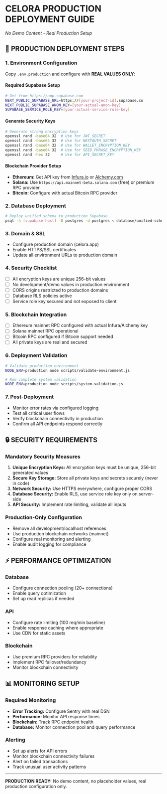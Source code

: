 # CELORA PRODUCTION DEPLOYMENT GUIDE
*No Demo Content - Real Production Setup*

## 🚀 PRODUCTION DEPLOYMENT STEPS

### 1. Environment Configuration
Copy `.env.production` and configure with **REAL VALUES ONLY**:

#### Required Supabase Setup
```bash
# Get from https://app.supabase.com
NEXT_PUBLIC_SUPABASE_URL=https://[your-project-id].supabase.co
NEXT_PUBLIC_SUPABASE_ANON_KEY=[your-actual-anon-key]
SUPABASE_SERVICE_ROLE_KEY=[your-actual-service-role-key]
```

#### Generate Security Keys
```bash
# Generate strong encryption keys
openssl rand -base64 32  # Use for JWT_SECRET
openssl rand -base64 32  # Use for NEXTAUTH_SECRET  
openssl rand -base64 32  # Use for WALLET_ENCRYPTION_KEY
openssl rand -base64 32  # Use for SEED_PHRASE_ENCRYPTION_KEY
openssl rand -hex 32     # Use for API_SECRET_KEY
```

#### Blockchain Provider Setup
- **Ethereum:** Get API key from [Infura.io](https://infura.io) or [Alchemy.com](https://alchemy.com)
- **Solana:** Use `https://api.mainnet-beta.solana.com` (free) or premium RPC provider
- **Bitcoin:** Configure with actual Bitcoin RPC provider

### 2. Database Deployment
```bash
# Deploy unified schema to production Supabase
psql -h [supabase-host] -U postgres -d postgres < database/unified-schema-v2.sql
```

### 3. Domain & SSL
- Configure production domain (celora.app)
- Enable HTTPS/SSL certificates
- Update all environment URLs to production domain

### 4. Security Checklist
- [ ] All encryption keys are unique 256-bit values
- [ ] No development/demo values in production environment
- [ ] CORS origins restricted to production domains
- [ ] Database RLS policies active
- [ ] Service role key secured and not exposed to client

### 5. Blockchain Integration
- [ ] Ethereum mainnet RPC configured with actual Infura/Alchemy key
- [ ] Solana mainnet RPC operational
- [ ] Bitcoin RPC configured if Bitcoin support needed
- [ ] All private keys are real and secured

### 6. Deployment Validation
```bash
# Validate production environment
NODE_ENV=production node scripts/validate-environment.js

# Run complete system validation
NODE_ENV=production node scripts/system-validation.js
```

### 7. Post-Deployment
- Monitor error rates via configured logging
- Test all critical user flows
- Verify blockchain connectivity in production
- Confirm all API endpoints respond correctly

## 🔒 SECURITY REQUIREMENTS

### Mandatory Security Measures
1. **Unique Encryption Keys:** All encryption keys must be unique, 256-bit generated values
2. **Secure Key Storage:** Store all private keys and secrets securely (never in code)
3. **Network Security:** Use HTTPS everywhere, configure proper CORS
4. **Database Security:** Enable RLS, use service role key only on server-side
5. **API Security:** Implement rate limiting, validate all inputs

### Production-Only Configuration
- Remove all development/localhost references
- Use production blockchain networks (mainnet)
- Configure real monitoring and alerting
- Enable audit logging for compliance

## ⚡ PERFORMANCE OPTIMIZATION

### Database
- Configure connection pooling (20+ connections)
- Enable query optimization
- Set up read replicas if needed

### API
- Configure rate limiting (100 req/min baseline)
- Enable response caching where appropriate
- Use CDN for static assets

### Blockchain
- Use premium RPC providers for reliability
- Implement RPC failover/redundancy
- Monitor blockchain connectivity

## 📊 MONITORING SETUP

### Required Monitoring
- **Error Tracking:** Configure Sentry with real DSN
- **Performance:** Monitor API response times
- **Blockchain:** Track RPC endpoint health
- **Database:** Monitor connection pool and query performance

### Alerting
- Set up alerts for API errors
- Monitor blockchain connectivity failures
- Alert on failed transactions
- Track unusual user activity patterns

---

**PRODUCTION READY:** No demo content, no placeholder values, real production configuration only.